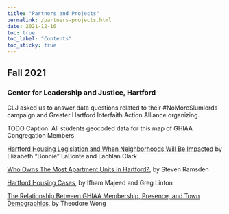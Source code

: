 ```yaml
---
title: "Partners and Projects"
permalink: /partners-projects.html
date: 2021-12-10
toc: true
toc_label: "Contents"
toc_sticky: true
---
```

## Fall 2021
### Center for Leadership and Justice, Hartford
CLJ asked us to answer data questions related to their #NoMoreSlumlords campaign and Greater Hartford Interfaith Action Alliance organizing.

TODO
Caption: All students geocoded data for this map of GHIAA Congregation Members

[Hartford Housing Legislation and When Neighborhoods Will Be Impacted](http://datavizforall.org/clj-labonte-clark/) by Elizabeth “Bonnie” LaBonte and Lachlan Clark

[Who Owns The Most Apartment Units In Hartford?](https://datavizforall.org/clj-ramsden/), by Steven Ramsden

[Hartford Housing Cases](http://datavizforall.org/clj-majeed-linton/), by Ifham Majeed and Greg Linton

[The Relationship Between GHIAA Membership, Presence, and Town Demographics](https://datavizforall.org/clj-wong/), by Theodore Wong
